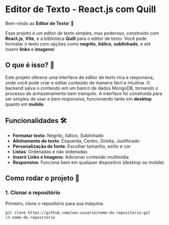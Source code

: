 # Editor de Texto - React.js com Quill

Bem-vindo ao **Editor de Texto**! 🚀

Esse projeto é um editor de texto simples, mas poderoso, construído com **React.js**, **Vite**, e a biblioteca **Quill** para o editor de texto. Você pode formatar o texto com opções como **negrito**, **itálico**, **sublinhado**, e até inserir **links** e **imagens**!

## O que é isso? 🤔

Este projeto oferece uma interface de editor de texto rica e responsiva, onde você pode criar e editar conteúdo de maneira fácil e intuitiva. O backend salva o conteúdo em um banco de dados MongoDB, tornando o processo de armazenamento bem tranquilo. A interface foi construída para ser simples de usar e bem responsiva, funcionando tanto em **desktop** quanto em **mobile**.

## Funcionalidades 🛠️

- **Formatar texto**: Negrito, Itálico, Sublinhado
- **Alinhamento de texto**: Esquerda, Centro, Direita, Justificado
- **Personalização de fonte**: Escolher tamanho, estilo e cor
- **Listas**: Ordenadas e não ordenadas
- **Inserir Links e Imagens**: Adicionar conteúdo multimídia
- **Responsivo**: Funciona bem em qualquer dispositivo (desktop ou mobile)

## Como rodar o projeto 🚀

### 1. Clonar o repositório

Primeiro, clone o repositório para sua máquina:

```bash
git clone https://github.com/seu-usuario/nome-do-repositorio.git
cd nome-do-repositorio
